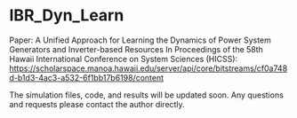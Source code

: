 # IBR_Dyn_Learn

Paper: A Unified Approach for Learning the Dynamics of Power System Generators and Inverter-based Resources
In Proceedings of the 58th Hawaii International Conference on System Sciences (HICSS): \
https://scholarspace.manoa.hawaii.edu/server/api/core/bitstreams/cf0a748d-b1d3-4ac3-a532-6f1bb17b6198/content

The simulation files, code, and results will be updated soon. Any questions and requests please contact the author directly.
